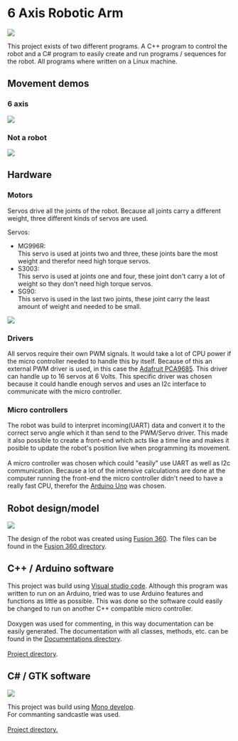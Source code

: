 # 6 Axis Robotic Arm

![](https://github.com/Juulbl/6AxisRoboticArm/blob/master/media/images/RobotArmStage3-2.jpeg)

This project exists of two different programs. A C++ program to control the robot and a C# program to easily create and run programs / sequences for the robot. All programs where written on a Linux machine.


## Movement demos

### 6 axis
![](https://github.com/Juulbl/6AxisRoboticArm/blob/master/media/images/RobotArm6AxisDemo.gif)

### Not a robot
![](https://github.com/Juulbl/6AxisRoboticArm/blob/master/media/images/RobotArmNotARobot.gif)


## Hardware

### Motors

Servos drive all the joints of the robot. Because all joints carry a different weight, three different kinds of servos are used.

Servos:
- MG996R:<br/>This servo is used at joints two and three, these joints bare the most weight and therefor need high torque servos.
- S3003:<br/>This servo is used at joints one and four, these joint don't carry a lot of weight so they don't need high torque servos.
- SG90:<br/>This servo is used in the last two joints, these joint carry the least amount of weight and needed to be small.

![](https://github.com/Juulbl/6AxisRoboticArm/blob/master/media/images/RobotArmServos.jpeg)

### Drivers

All servos require their own PWM signals. It would take a lot of CPU power if the micro controller needed to handle this by itself. Because of this an external PWM driver is used, in this case the [Adafruit PCA9685](https://www.adafruit.com/product/815). This driver can handle up to 16 servos at 6 Volts. This specific driver was chosen because it could handle enough servos and uses an I2c interface to communicate with the micro controller.

### Micro controllers

The robot was build to interpret incoming(UART) data and convert it to the correct servo angle which it than send to the PWM/Servo driver. This made it also possible to create a front-end which acts like a time line and makes it posible to update the robot's position live when programming its movement.<br/><br/>A micro controller was chosen which could "easily" use UART as well as I2c communication. Because a lot of the intensive calculations are done at the computer running the front-end the micro controller didn't need to have a really fast CPU, therefor the [Arduino Uno](https://store.arduino.cc/arduino-uno-rev3) was chosen.

## Robot design/model

![](https://github.com/Juulbl/6AxisRoboticArm/blob/master/media/images/RobotArmDesign.png)

The design of the robot was created using [Fusion 360](https://www.autodesk.com/products/fusion-360/overview). The files can be found in the [Fusion 360 directory](https://github.com/Juulbl/6AxisRoboticArm/tree/master/Fusion360).

## C++ / Arduino software

This project was build using [Visual studio code](https://code.visualstudio.com/). Although this program was written to run on an Arduino, tried was to use Arduino features and functions as little as possible. This was done so the software could easily be changed to run on another C++ compatible micro controller.<br/><br/>Doxygen was used for commenting, in this way documentation can be easily generated. The documentation with all classes, methods, etc. can be found in the [Documentations directory](https://github.com/Juulbl/6AxisRoboticArm/blob/master/Documentations/RoboticArm).
<br/><br/>[Project directory](https://github.com/Juulbl/6AxisRoboticArm/tree/master/RoboticArm).

## C# / GTK software

![](https://github.com/Juulbl/6AxisRoboticArm/blob/master/media/images/RobotInterfaceFrames.png)

This project was build using [Mono develop](https://www.monodevelop.com/).<br/>For commanting sandcastle was used.
<br/><br/>[Project directory.](https://github.com/Juulbl/6AxisRoboticArm/tree/master/RobotInterface)